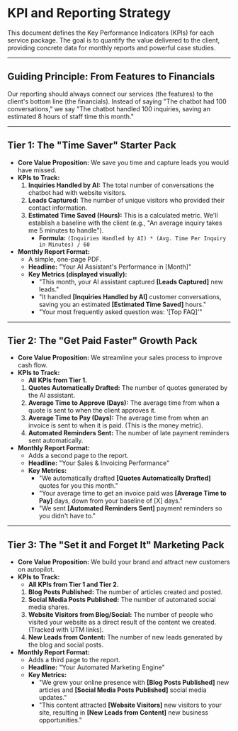 # KPI and Reporting Strategy

This document defines the Key Performance Indicators (KPIs) for each service package. The goal is to quantify the value delivered to the client, providing concrete data for monthly reports and powerful case studies.

---

## Guiding Principle: From Features to Financials

Our reporting should always connect our services (the features) to the client's bottom line (the financials). Instead of saying "The chatbot had 100 conversations," we say "The chatbot handled 100 inquiries, saving an estimated 8 hours of staff time this month."

---

## Tier 1: The "Time Saver" Starter Pack

*   **Core Value Proposition:** We save you time and capture leads you would have missed.
*   **KPIs to Track:**
    1.  **Inquiries Handled by AI:** The total number of conversations the chatbot had with website visitors.
    2.  **Leads Captured:** The number of unique visitors who provided their contact information.
    3.  **Estimated Time Saved (Hours):** This is a calculated metric. We'll establish a baseline with the client (e.g., "An average inquiry takes me 5 minutes to handle").
        *   **Formula:** `(Inquiries Handled by AI) * (Avg. Time Per Inquiry in Minutes) / 60`
*   **Monthly Report Format:**
    *   A simple, one-page PDF.
    *   **Headline:** "Your AI Assistant's Performance in [Month]"
    *   **Key Metrics (displayed visually):**
        *   "This month, your AI assistant captured **[Leads Captured]** new leads."
        *   "It handled **[Inquiries Handled by AI]** customer conversations, saving you an estimated **[Estimated Time Saved]** hours."
        *   "Your most frequently asked question was: '[Top FAQ]'"

---

## Tier 2: The "Get Paid Faster" Growth Pack

*   **Core Value Proposition:** We streamline your sales process to improve cash flow.
*   **KPIs to Track:**
    *   **All KPIs from Tier 1.**
    1.  **Quotes Automatically Drafted:** The number of quotes generated by the AI assistant.
    2.  **Average Time to Approve (Days):** The average time from when a quote is sent to when the client approves it.
    3.  **Average Time to Pay (Days):** The average time from when an invoice is sent to when it is paid. (This is the money metric).
    4.  **Automated Reminders Sent:** The number of late payment reminders sent automatically.
*   **Monthly Report Format:**
    *   Adds a second page to the report.
    *   **Headline:** "Your Sales & Invoicing Performance"
    *   **Key Metrics:**
        *   "We automatically drafted **[Quotes Automatically Drafted]** quotes for you this month."
        *   "Your average time to get an invoice paid was **[Average Time to Pay]** days, down from your baseline of [X] days."
        *   "We sent **[Automated Reminders Sent]** payment reminders so you didn't have to."

---

## Tier 3: The "Set it and Forget It" Marketing Pack

*   **Core Value Proposition:** We build your brand and attract new customers on autopilot.
*   **KPIs to Track:**
    *   **All KPIs from Tier 1 and Tier 2.**
    1.  **Blog Posts Published:** The number of articles created and posted.
    2.  **Social Media Posts Published:** The number of automated social media shares.
    3.  **Website Visitors from Blog/Social:** The number of people who visited your website as a direct result of the content we created. (Tracked with UTM links).
    4.  **New Leads from Content:** The number of new leads generated by the blog and social posts.
*   **Monthly Report Format:**
    *   Adds a third page to the report.
    *   **Headline:** "Your Automated Marketing Engine"
    *   **Key Metrics:**
        *   "We grew your online presence with **[Blog Posts Published]** new articles and **[Social Media Posts Published]** social media updates."
        *   "This content attracted **[Website Visitors]** new visitors to your site, resulting in **[New Leads from Content]** new business opportunities."
